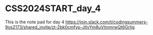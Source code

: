# CSS2024START_day_4

This is the note pad for day 4
https://join.slack.com/t/codingsummers-9os2173/shared_invite/zt-2bk0cmfyp-JtlvYm8uVImmrwQt6GrIig
